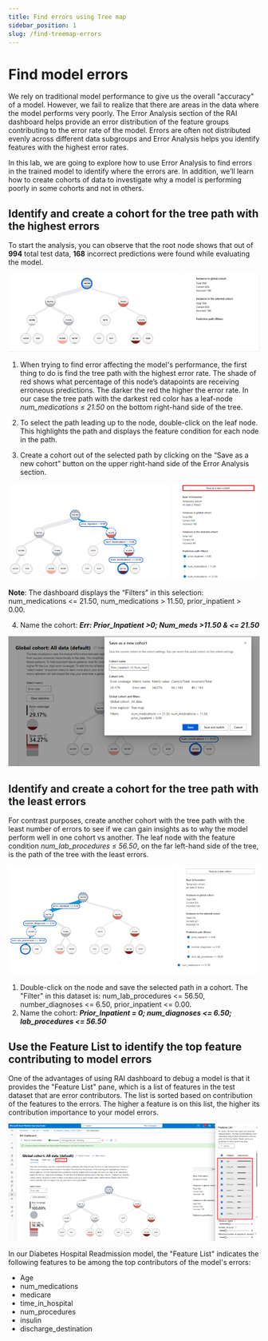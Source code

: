 ```yaml
---
title: Find errors using Tree map
sidebar_position: 1
slug: /find-treemap-errors
---
```


# Find model errors

We rely on traditional model performance to give us the overall "accuracy" of a model.  However,  we fail to realize that there are areas in the data where the model performs very poorly.  The Error Analysis section of the RAI dashboard helps provide an error distribution of the feature groups contributing to the error rate of the model.  Errors are often not distributed evenly across different data subgroups and Error Analysis helps you identify features with the highest error rates. 

In this lab, we are going to explore how to use Error Analysis to find errors in the trained model to identify where the errors are. In addition, we’ll learn how to create cohorts of data to investigate why a model is performing poorly in some cohorts and not in others.

## Identify and create a cohort for the tree path with the highest errors

To start the analysis, you can observe that the root node shows that out of **994** total test data, **168** incorrect predictions were found while evaluating the model. 

![create highest error cohort](/img/tutorial/1-ea-treemap.png "Highest error rate")

1. When trying to find error affecting the model's performance, the first thing to do is find the tree path with the highest error rate. The shade of red shows what percentage of this node’s datapoints are receiving erroneous predictions. The darker the red the higher the error rate.  In our case the tree path with the darkest red color has a leaf-node *num_medications ≤ 21.50* on the bottom right-hand side of the tree.
2. To select the path leading up to the node, double-click on the leaf node. This highlights the path and displays the feature condition for each node in the path.

3. Create a cohort out of the selected path by clicking on the “Save as a new cohort” button on the upper right-hand side of the Error Analysis section.

![create highest error cohort](/img/tutorial/1-select-error-tree.png "Highest error rate")

**Note**: The dashboard displays the “Filters” in this selection: num_medications <= 21.50, num_medications > 11.50, prior_inpatient > 0.00. 

4. Name the cohort: ***Err: Prior_Inpatient >0; Num_meds >11.50 & <= 21.50***

![save highest error cohort](/img/tutorial/1-save-error-tree.png "Save Highest error rate")

## Identify and create a cohort for the tree path with the least errors

For contrast purposes, create another cohort with the tree path with the least number of errors to see if we can gain insights as to why the model perform well in one cohort vs another. The leaf node with the feature condition *num_lab_procedures ≤ 56.50*, on the far left-hand side of the tree, is the path of the tree with the least errors.

![create least error cohort](/img/tutorial/1-select-least-error-tree.png "Least error rate")

1. Double-click on the node and save the selected path in a cohort. 
	The "Filter" in this dataset is: num_lab_procedures <= 56.50, number_diagnoses <= 6.50, prior_inpatient <= 0.00.
2. Name the cohort: ***Prior_Inpatient = 0; num_diagnoses <= 6.50; lab_procedures <= 56.50***
	

## Use the Feature List to identify the top feature contributing to model errors

One of the advantages of using RAI dashboard to debug a model is that it provides the "Feature List" pane, which is a list of features in the test dataset that are error contributors. The list is sorted based on contribution of the features to the errors. The higher a feature is on this list, the higher its contribution importance to your model errors.

![view Feature List](/img/tutorial/1-view-feature-list.png "Feature List")

In our Diabetes Hospital Readmission model, the "Feature List" indicates the following features to be among the top contributors of the model's errors:

* Age
* num_medications
* medicare
* time_in_hospital
* num_procedures
* insulin
* discharge_destination
